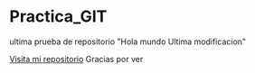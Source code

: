 # Practica_GIT
ultima prueba de repositorio
"Hola mundo Ultima modificacion"

[Visita mi repositorio](https://github.com/Jaredfom0800/)
Gracias por ver

